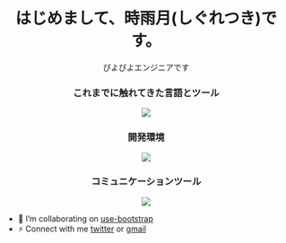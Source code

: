 <h1 align="center">はじめまして、時雨月(しぐれつき)です。</h1>

<P align="center">ぴよぴよエンジニアです</P>

<h3 align="center">これまでに触れてきた言語とツール</h3>
<p align="center">
  <a href="https://skillicons.dev">
    <img src="https://skillicons.dev/icons?i=python,html,css,js,nuxtjs,vue,ts,react,c,c#,dart,java,opencv,bootstrap,django," />
  </a>
</p>
<h3 align="center">開発環境</h3>
<p align="center">
  <a href="https://skillicons.dev">
    <img src="https://skillicons.dev/icons?i=windows,linux,arduino,raspberrypi,vscode,git,aws,azure,dotnet,electron,flutter,eclipse,docker" />
  </a>
</p>
<h3 align="center">コミュニケーションツール</h3>
<p align="center">
  <a href="https://skillicons.dev">
    <img src="https://skillicons.dev/icons?i=notion,discord" />
  </a>
</p>

- 👯 I’m collaborating on [use-bootstrap](https://github.com/simplise/use-bootstrap)
- ⚡ Connect with me [twitter](https://twitter.com/selenekunn) or <a href="mailto:siguretukikohane@gmail.com">gmail</a>

<!--
**Siguretuki/Siguretuki** is a ✨ _special_ ✨ repository because its `README.md` (this file) appears on your GitHub profile.

Here are some ideas to get you started:

- 🔭 I’m currently working on ...
- 🌱 I’m currently learning ...
- 👯 I’m looking to collaborate on ...
- 🤔 I’m looking for help with ...
- 💬 Ask me about ...
- 📫 How to reach me: ...
- 😄 Pronouns: ...
- ⚡ Fun fact: ...
-->
